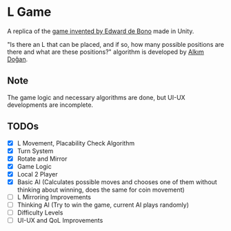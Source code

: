 # L Game

A replica of the [game invented by Edward de Bono](https://en.wikipedia.org/wiki/L_game) made in Unity.

"Is there an L that can be placed, and if so, how many possible positions are there and what are these positions?" algorithm is developed by [Alkım Doğan](https://github.com/doganalkim).

## Note

The game logic and necessary algorithms are done, but UI-UX developments are incomplete.

## TODOs

- [x] L Movement, Placability Check Algorithm
- [x] Turn System
- [x] Rotate and Mirror
- [x] Game Logic
- [x] Local 2 Player
- [x] Basic AI (Calculates possible moves and chooses one of them without thinking about winning, does the same for coin movement)
- [ ] L Mirroring Improvements
- [ ] Thinking AI (Try to win the game, current AI plays randomly)
- [ ] Difficulty Levels
- [ ] UI-UX and QoL Improvements
